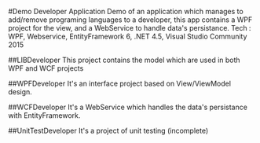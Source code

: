 #Demo Developer Application
Demo of an application which manages to add/remove programing languages to a developer, this app contains a WPF project for the view, and a WebService to handle data's persistance.
Tech : WPF, Webservice, EntityFramework 6, .NET 4.5, Visual Studio Community 2015 

##LIBDeveloper
This project contains the model which are used in both WPF and WCF projects

##WPFDeveloper
It's an interface project based on View/ViewModel design.

##WCFDeveloper
It's a WebService which handles the data's persistance with EntityFramework.

##UnitTestDeveloper
It's a project of unit testing (incomplete)

